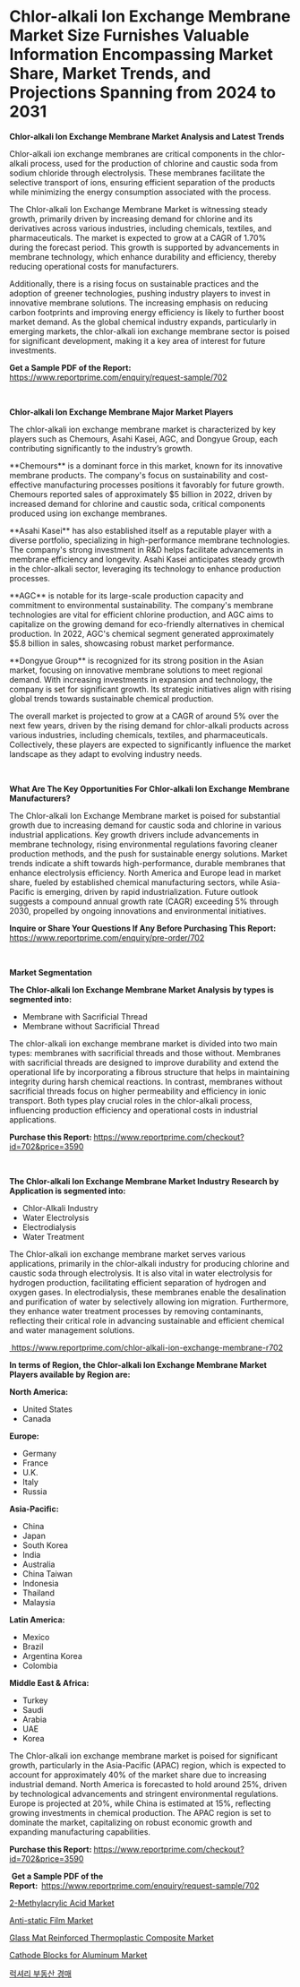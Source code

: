 <p><h1>Chlor-alkali Ion Exchange Membrane Market Size Furnishes Valuable Information Encompassing Market Share, Market Trends, and Projections Spanning from 2024 to 2031</h1></p><p><strong>Chlor-alkali Ion Exchange Membrane Market Analysis and Latest Trends</strong></p>
<p><p>Chlor-alkali ion exchange membranes are critical components in the chlor-alkali process, used for the production of chlorine and caustic soda from sodium chloride through electrolysis. These membranes facilitate the selective transport of ions, ensuring efficient separation of the products while minimizing the energy consumption associated with the process.</p><p>The Chlor-alkali Ion Exchange Membrane Market is witnessing steady growth, primarily driven by increasing demand for chlorine and its derivatives across various industries, including chemicals, textiles, and pharmaceuticals. The market is expected to grow at a CAGR of 1.70% during the forecast period. This growth is supported by advancements in membrane technology, which enhance durability and efficiency, thereby reducing operational costs for manufacturers.</p><p>Additionally, there is a rising focus on sustainable practices and the adoption of greener technologies, pushing industry players to invest in innovative membrane solutions. The increasing emphasis on reducing carbon footprints and improving energy efficiency is likely to further boost market demand. As the global chemical industry expands, particularly in emerging markets, the chlor-alkali ion exchange membrane sector is poised for significant development, making it a key area of interest for future investments.</p></p>
<p><strong>Get a Sample PDF of the Report:&nbsp;</strong> <a href="https://www.reportprime.com/enquiry/request-sample/702">https://www.reportprime.com/enquiry/request-sample/702</a></p>
<p>&nbsp;</p>
<p><strong>Chlor-alkali Ion Exchange Membrane Major Market Players</strong></p>
<p><p>The chlor-alkali ion exchange membrane market is characterized by key players such as Chemours, Asahi Kasei, AGC, and Dongyue Group, each contributing significantly to the industry’s growth.</p><p>**Chemours** is a dominant force in this market, known for its innovative membrane products. The company's focus on sustainability and cost-effective manufacturing processes positions it favorably for future growth. Chemours reported sales of approximately $5 billion in 2022, driven by increased demand for chlorine and caustic soda, critical components produced using ion exchange membranes.</p><p>**Asahi Kasei** has also established itself as a reputable player with a diverse portfolio, specializing in high-performance membrane technologies. The company's strong investment in R&D helps facilitate advancements in membrane efficiency and longevity. Asahi Kasei anticipates steady growth in the chlor-alkali sector, leveraging its technology to enhance production processes.</p><p>**AGC** is notable for its large-scale production capacity and commitment to environmental sustainability. The company's membrane technologies are vital for efficient chlorine production, and AGC aims to capitalize on the growing demand for eco-friendly alternatives in chemical production. In 2022, AGC's chemical segment generated approximately $5.8 billion in sales, showcasing robust market performance.</p><p>**Dongyue Group** is recognized for its strong position in the Asian market, focusing on innovative membrane solutions to meet regional demand. With increasing investments in expansion and technology, the company is set for significant growth. Its strategic initiatives align with rising global trends towards sustainable chemical production.</p><p>The overall market is projected to grow at a CAGR of around 5% over the next few years, driven by the rising demand for chlor-alkali products across various industries, including chemicals, textiles, and pharmaceuticals. Collectively, these players are expected to significantly influence the market landscape as they adapt to evolving industry needs.</p></p>
<p>&nbsp;</p>
<p><strong>What Are The Key Opportunities For Chlor-alkali Ion Exchange Membrane Manufacturers?</strong></p>
<p><p>The Chlor-alkali Ion Exchange Membrane market is poised for substantial growth due to increasing demand for caustic soda and chlorine in various industrial applications. Key growth drivers include advancements in membrane technology, rising environmental regulations favoring cleaner production methods, and the push for sustainable energy solutions. Market trends indicate a shift towards high-performance, durable membranes that enhance electrolysis efficiency. North America and Europe lead in market share, fueled by established chemical manufacturing sectors, while Asia-Pacific is emerging, driven by rapid industrialization. Future outlook suggests a compound annual growth rate (CAGR) exceeding 5% through 2030, propelled by ongoing innovations and environmental initiatives.</p></p>
<p><strong>Inquire or Share Your Questions If Any Before Purchasing This Report:</strong> <a href="https://www.reportprime.com/enquiry/pre-order/702">https://www.reportprime.com/enquiry/pre-order/702</a></p>
<p>&nbsp;</p>
<p><strong>Market Segmentation</strong></p>
<p><strong>The Chlor-alkali Ion Exchange Membrane Market Analysis by types is segmented into:</strong></p>
<p><ul><li>Membrane with Sacrificial Thread</li><li>Membrane without Sacrificial Thread</li></ul></p>
<p><p>The chlor-alkali ion exchange membrane market is divided into two main types: membranes with sacrificial threads and those without. Membranes with sacrificial threads are designed to improve durability and extend the operational life by incorporating a fibrous structure that helps in maintaining integrity during harsh chemical reactions. In contrast, membranes without sacrificial threads focus on higher permeability and efficiency in ionic transport. Both types play crucial roles in the chlor-alkali process, influencing production efficiency and operational costs in industrial applications.</p></p>
<p><strong>Purchase this Report:&nbsp;</strong><a href="https://www.reportprime.com/checkout?id=702&price=3590">https://www.reportprime.com/checkout?id=702&price=3590</a></p>
<p>&nbsp;</p>
<p><strong>The Chlor-alkali Ion Exchange Membrane Market Industry Research by Application is segmented into:</strong></p>
<p><ul><li>Chlor-Alkali Industry</li><li>Water Electrolysis</li><li>Electrodialysis</li><li>Water Treatment</li></ul></p>
<p><p>The Chlor-alkali ion exchange membrane market serves various applications, primarily in the chlor-alkali industry for producing chlorine and caustic soda through electrolysis. It is also vital in water electrolysis for hydrogen production, facilitating efficient separation of hydrogen and oxygen gases. In electrodialysis, these membranes enable the desalination and purification of water by selectively allowing ion migration. Furthermore, they enhance water treatment processes by removing contaminants, reflecting their critical role in advancing sustainable and efficient chemical and water management solutions.</p></p>
<p><a href="https://www.reportprime.com/chlor-alkali-ion-exchange-membrane-r702">&nbsp;https://www.reportprime.com/chlor-alkali-ion-exchange-membrane-r702</a></p>
<p><strong>In terms of Region, the Chlor-alkali Ion Exchange Membrane Market Players available by Region are:</strong></p>
<p>
    <p> <strong> North America: </strong>
        <ul>
            <li>United States</li>
            <li>Canada</li>
        </ul>
        </p> 
    <p> <strong> Europe: </strong>
        <ul>
            <li>Germany</li>
            <li>France</li>
            <li>U.K.</li>
            <li>Italy</li>
            <li>Russia</li>
        </ul>
        </p> 
    <p> <strong> Asia-Pacific: </strong>
        <ul>
            <li>China</li>
            <li>Japan</li>
            <li>South Korea</li>
            <li>India</li>
            <li>Australia</li>
            <li>China Taiwan</li>
            <li>Indonesia</li>
            <li>Thailand</li>
            <li>Malaysia</li>
        </ul>
        </p> 
    <p> <strong> Latin America: </strong>
        <ul>
            <li>Mexico</li>
            <li>Brazil</li>
            <li>Argentina Korea</li>
            <li>Colombia</li>
        </ul>
        </p> 
    <p> <strong> Middle East & Africa: </strong>
        <ul>
            <li>Turkey</li>
            <li>Saudi</li>
            <li>Arabia</li>
            <li>UAE</li>
            <li>Korea</li>
        </ul>
    </p>
    </p>
<p><p>The Chlor-alkali ion exchange membrane market is poised for significant growth, particularly in the Asia-Pacific (APAC) region, which is expected to account for approximately 40% of the market share due to increasing industrial demand. North America is forecasted to hold around 25%, driven by technological advancements and stringent environmental regulations. Europe is projected at 20%, while China is estimated at 15%, reflecting growing investments in chemical production. The APAC region is set to dominate the market, capitalizing on robust economic growth and expanding manufacturing capabilities.</p></p>
<p><strong>Purchase this Report: </strong><a href="https://www.reportprime.com/checkout?id=702&price=3590">https://www.reportprime.com/checkout?id=702&price=3590</a></p>
<p>&nbsp;<strong>Get a Sample PDF of the Report:&nbsp;&nbsp;</strong><a href="https://www.reportprime.com/enquiry/request-sample/702">https://www.reportprime.com/enquiry/request-sample/702</a></p>
<p><strong></strong></p>
<p><p><a href="https://issuu.com/reportprime-2/docs/2-methylacrylic-acid-market-size-20_420d5b1b5ec514">2-Methylacrylic Acid Market</a></p><p><a href="https://www.linkedin.com/pulse/market-trends-global-anti-static-film-forecast-analysis-2024-8btkf?trackingId=AyZOtSgvQnuse%2F9355n6jg%3D%3D">Anti-static Film Market</a></p><p><a href="https://issuu.com/reportprime-2/docs/glass-mat-reinforced-thermoplastic-_790f3e3584e7c2">Glass Mat Reinforced Thermoplastic Composite Market</a></p><p><a href="https://github.com/mahnoor2003/Market-Research-Report-List-6/blob/main/cathode-blocks-for-aluminum-market.md">Cathode Blocks for Aluminum Market</a></p><p><a href="https://medium.com/@nettieboyle25/%EB%9F%AD%EC%85%94%EB%A6%AC-%EB%B6%80%EB%8F%99%EC%82%B0-%EA%B2%BD%EB%A7%A4-%EC%8B%9C%EC%9E%A5%EC%97%90-%EB%8C%80%ED%95%9C-%EA%B8%80%EB%A1%9C%EB%B2%8C-%EA%B4%80%EC%A0%90-%ED%8A%B8%EB%A0%8C%EB%93%9C%EC%99%80-%EC%98%88%EC%B8%A1-2024-2031-b0b55d33f203">럭셔리 부동산 경매</a></p></p>